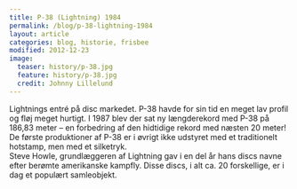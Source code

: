 ```yaml
---
title: P-38 (Lightning) 1984
permalink: /blog/p-38-lightning-1984
layout: article
categories: blog, historie, frisbee
modified: 2012-12-23
image:
  teaser: history/p-38.jpg
  feature: history/p-38.jpg
  credit: Johnny Lillelund
---
```


<p>Lightnings entré på disc markedet. P-38 havde for sin tid en meget lav profil og fløj meget hurtigt. I 1987 blev der sat ny længderekord med P-38 på 186,83 meter – en forbedring af den hidtidige rekord med næsten 20 meter!<br />De første produktioner af P-38 er i øvrigt ikke udstyret med et traditionelt hotstamp, men med et silketryk.<br />Steve Howle, grundlæggeren af Lightning gav i en del år hans discs navne efter berømte amerikanske kampfly. Disse discs, i alt ca. 20 forskellige, er i dag et populært samleobjekt.</p>